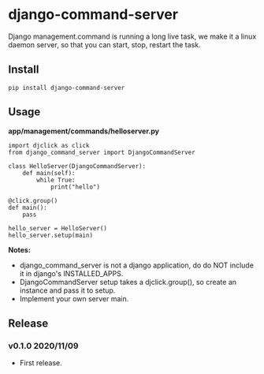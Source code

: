 # django-command-server

Django management.command is running a long live task, we make it a linux daemon server, so that you can start, stop, restart the task.

## Install

```
pip install django-command-server
```


## Usage

**app/management/commands/helloserver.py**

```
import djclick as click
from django_command_server import DjangoCommandServer

class HelloServer(DjangoCommandServer):
    def main(self):
        while True:
            print("hello")

@click.group()
def main():
    pass

hello_server = HelloServer()
hello_server.setup(main)
```

**Notes:**

- django_command_server is not a django application, do do NOT include it in django's INSTALLED_APPS.
- DjangoCommandServer setup takes a djclick.group(), so create an instance and pass it to setup.
- Implement your own server main.


## Release

### v0.1.0 2020/11/09

- First release.
